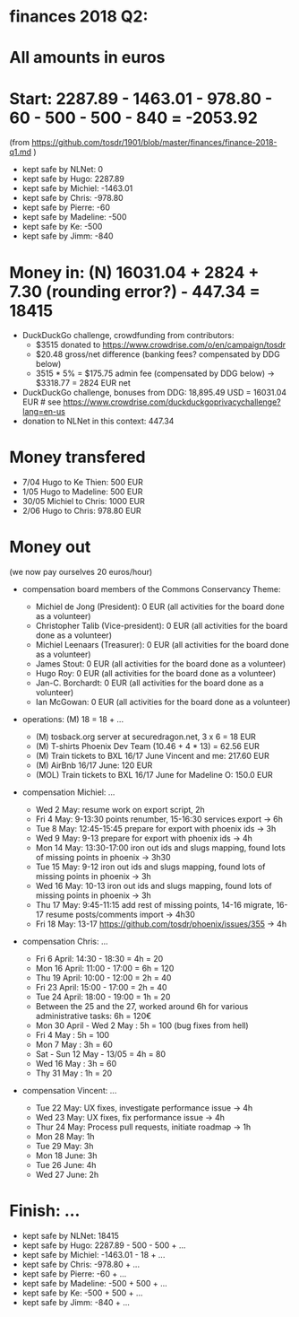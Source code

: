 # finances 2018 Q2:

# All amounts in euros
# Start: 2287.89 - 1463.01 - 978.80 - 60 - 500 - 500 - 840 = -2053.92
(from https://github.com/tosdr/1901/blob/master/finances/finance-2018-q1.md )

* kept safe by NLNet: 0
* kept safe by Hugo: 2287.89
* kept safe by Michiel: -1463.01
* kept safe by Chris: -978.80
* kept safe by Pierre: -60
* kept safe by Madeline: -500
* kept safe by Ke: -500
* kept safe by Jimm: -840

# Money in: (N) 16031.04 + 2824 + 7.30 (rounding error?) - 447.34 = 18415
* DuckDuckGo challenge, crowdfunding from contributors:
  * $3515 donated to https://www.crowdrise.com/o/en/campaign/tosdr
  * $20.48 gross/net difference (banking fees? compensated by DDG below)
  * 3515 * 5% = $175.75 admin fee (compensated by DDG below)
  -> $3318.77 = 2824 EUR net
* DuckDuckGo challenge, bonuses from DDG: 18,895.49 USD = 16031.04 EUR  # see https://www.crowdrise.com/duckduckgoprivacychallenge?lang=en-us
* donation to NLNet in this context: 447.34

# Money transfered
* 7/04 Hugo to Ke Thien: 500 EUR
* 1/05 Hugo to Madeline: 500 EUR
* 30/05 Michiel to Chris: 1000 EUR
* 2/06 Hugo to Chris: 978.80 EUR

# Money out

(we now pay ourselves 20 euros/hour)

* compensation board members of the Commons Conservancy Theme:
   * Michiel de Jong (President):		0 EUR (all activities for the board done as a volunteer)
   * Christopher Talib (Vice-president):	0 EUR (all activities for the board done as a volunteer)
   * Michiel Leenaars (Treasurer):		0 EUR (all activities for the board done as a volunteer)
   * James Stout:				0 EUR (all activities for the board done as a volunteer)
   * Hugo Roy:					0 EUR (all activities for the board done as a volunteer)
   * Jan-C. Borchardt:				0 EUR (all activities for the board done as a volunteer)
   * Ian McGowan:				0 EUR (all activities for the board done as a volunteer)
   
* operations: (M) 18 = 18 + ...
   * (M) tosback.org server at securedragon.net, 3 x 6 = 18 EUR
   * (M) T-shirts Phoenix Dev Team (10.46 + 4 * 13) = 62.56 EUR
   * (M) Train tickets to BXL 16/17 June Vincent and me: 217.60 EUR
   * (M) AirBnb 16/17 June: 120 EUR
   * (MOL) Train tickets to BXL 16/17 June for Madeline O: 150.0 EUR

* compensation Michiel: ...
   * Wed 2 May: resume work on export script, 2h
   * Fri 4 May: 9-13:30 points renumber, 15-16:30 services export -> 6h
   * Tue 8 May: 12:45-15:45 prepare for export with phoenix ids -> 3h
   * Wed 9 May: 9-13 prepare for export with phoenix ids -> 4h
   * Mon 14 May: 13:30-17:00 iron out ids and slugs mapping, found lots of missing points in phoenix -> 3h30
   * Tue 15 May: 9-12 iron out ids and slugs mapping, found lots of missing points in phoenix -> 3h
   * Wed 16 May: 10-13 iron out ids and slugs mapping, found lots of missing points in phoenix -> 3h
   * Thu 17 May: 9:45-11:15 add rest of missing points, 14-16 migrate, 16-17 resume posts/comments import -> 4h30
   * Fri 18 May: 13-17 https://github.com/tosdr/phoenix/issues/355 -> 4h

* compensation Chris: ...
   * Fri 6 April: 14:30 - 18:30 = 4h = 20
   * Mon 16 April: 11:00 - 17:00 = 6h = 120
   * Thu 19 April: 10:00 - 12:00 = 2h = 40
   * Fri 23 April: 15:00 - 17:00 = 2h = 40
   * Tue 24 April: 18:00 - 19:00 = 1h = 20
   * Between the 25 and the 27, worked around 6h for various administrative tasks: 6h = 120€
   * Mon 30 April - Wed 2 May : 5h = 100 (bug fixes from hell)
   * Fri 4 May : 5h = 100
   * Mon 7 May : 3h = 60
   * Sat - Sun 12 May - 13/05 = 4h = 80
   * Wed 16 May : 3h = 60
   * Thy 31 May : 1h = 20

* compensation Vincent: ...
   * Tue 22 May: UX fixes, investigate performance issue -> 4h
   * Wed 23 May: UX fixes, fix performance issue -> 4h
   * Thur 24 May: Process pull requests, initiate roadmap -> 1h
   * Mon 28 May: 1h
   * Tue 29 May: 3h
   * Mon 18 June: 3h
   * Tue 26 June: 4h
   * Wed 27 June: 2h

# Finish: ...

* kept safe by NLNet: 18415
* kept safe by Hugo: 2287.89 - 500 - 500 + ...
* kept safe by Michiel: -1463.01 - 18 + ...
* kept safe by Chris: -978.80 + ...
* kept safe by Pierre: -60 + ...
* kept safe by Madeline: -500 + 500 + ...
* kept safe by Ke: -500 + 500 + ...
* kept safe by Jimm: -840 + ...
